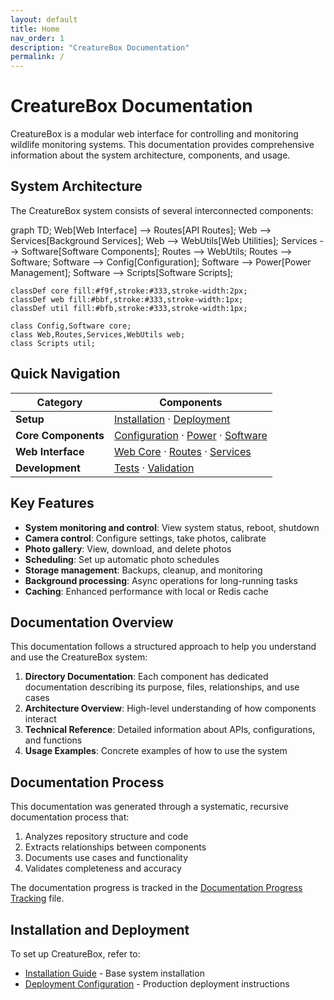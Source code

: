 ```yaml
---
layout: default
title: Home
nav_order: 1
description: "CreatureBox Documentation"
permalink: /
---
```


# CreatureBox Documentation

CreatureBox is a modular web interface for controlling and monitoring wildlife monitoring systems. This documentation provides comprehensive information about the system architecture, components, and usage.

## System Architecture

The CreatureBox system consists of several interconnected components:

<div class="mermaid">
graph TD;
    Web[Web Interface] --> Routes[API Routes];
    Web --> Services[Background Services];
    Web --> WebUtils[Web Utilities];
    Services --> Software[Software Components];
    Routes --> WebUtils;
    Routes --> Software;
    Software --> Config[Configuration];
    Software --> Power[Power Management];
    Software --> Scripts[Software Scripts];
    
    classDef core fill:#f9f,stroke:#333,stroke-width:2px;
    classDef web fill:#bbf,stroke:#333,stroke-width:1px;
    classDef util fill:#bfb,stroke:#333,stroke-width:1px;
    
    class Config,Software core;
    class Web,Routes,Services,WebUtils web;
    class Scripts util;
</div>

## Quick Navigation

| Category | Components |
|----------|------------|
| **Setup** | [Installation](./root.md) · [Deployment](./deployment.md) |
| **Core Components** | [Configuration](./src-config.md) · [Power](./src-power.md) · [Software](./src-software.md) |
| **Web Interface** | [Web Core](./src-web.md) · [Routes](./src-web-routes.md) · [Services](./src-web-services.md) |
| **Development** | [Tests](./src-web-tests.md) · [Validation](./documentation-validation.md) |

## Key Features

- **System monitoring and control**: View system status, reboot, shutdown
- **Camera control**: Configure settings, take photos, calibrate
- **Photo gallery**: View, download, and delete photos
- **Scheduling**: Set up automatic photo schedules
- **Storage management**: Backups, cleanup, and monitoring
- **Background processing**: Async operations for long-running tasks
- **Caching**: Enhanced performance with local or Redis cache

## Documentation Overview

This documentation follows a structured approach to help you understand and use the CreatureBox system:

1. **Directory Documentation**: Each component has dedicated documentation describing its purpose, files, relationships, and use cases
2. **Architecture Overview**: High-level understanding of how components interact
3. **Technical Reference**: Detailed information about APIs, configurations, and functions
4. **Usage Examples**: Concrete examples of how to use the system

## Documentation Process

This documentation was generated through a systematic, recursive documentation process that:
1. Analyzes repository structure and code
2. Extracts relationships between components
3. Documents use cases and functionality
4. Validates completeness and accuracy

The documentation progress is tracked in the [Documentation Progress Tracking](./documentation-progress.json) file.

## Installation and Deployment

To set up CreatureBox, refer to:
- [Installation Guide](./root.md) - Base system installation
- [Deployment Configuration](./deployment.md) - Production deployment instructions